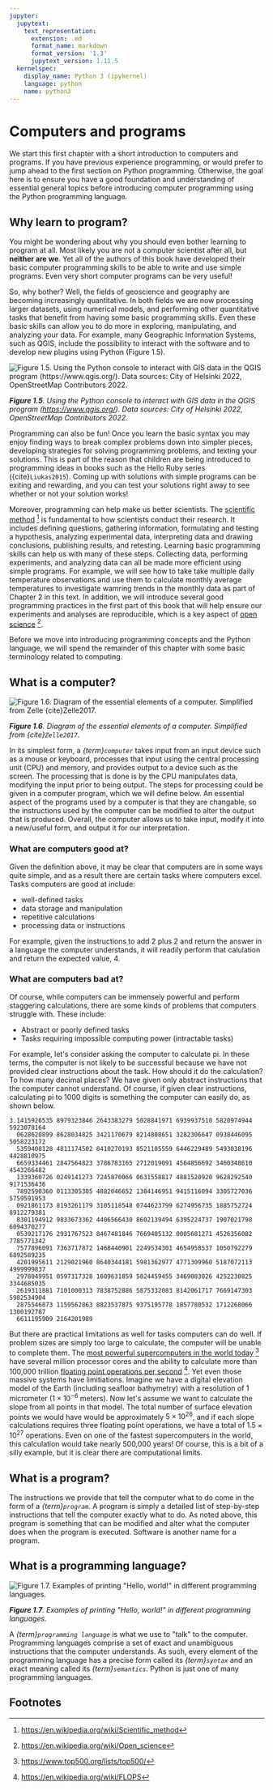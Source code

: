 ```yaml
---
jupyter:
  jupytext:
    text_representation:
      extension: .md
      format_name: markdown
      format_version: '1.3'
      jupytext_version: 1.11.5
  kernelspec:
    display_name: Python 3 (ipykernel)
    language: python
    name: python3
---
```


# Computers and programs

We start this first chapter with a short introduction to computers and programs. If you have previous experience programming, or would prefer to jump ahead to the first section on Python programming. Otherwise, the goal here is to ensure you have a good foundation and understanding of essential general topics before introducing computer programming using the Python programming language.


## Why learn to program?

You might be wondering about why you should even bother learning to program at all. Most likely you are not a computer scientist after all, but **neither are we**. Yet all of the authors of this book have developed their basic computer programming skills to be able to write and use simple programs. Even very short computer programs can be very useful!

So, why bother? Well, the fields of geoscience and geography are becoming increasingly quantitative. In both fields we are now processing larger datasets, using numerical models, and performing other quantitative tasks that benefit from having some basic programming skills. Even these basic skills can allow you to do more in exploring, manipulating, and analyzing your data. For example, many Geographic Information Systems, such as QGIS, include the possibility to interact with the software and to develop new plugins using Python (Figure 1.5).

![_**Figure 1.5**. Using the Python console to interact with GIS data in the QGIS program (<https://www.qgis.org/>). Data sources: City of Helsinki 2022, OpenStreetMap Contributors 2022._](../img/QGIS-Python.png)

_**Figure 1.5**. Using the Python console to interact with GIS data in the QGIS program (<https://www.qgis.org/>). Data sources: City of Helsinki 2022, OpenStreetMap Contributors 2022._

Programming can also be fun! Once you learn the basic syntax you may enjoy finding ways to break complex problems down into simpler pieces, developing strategies for solving programming problems, and texting your solutions. This is part of the reason that children are being introduced to programming ideas in books such as the Hello Ruby series ({cite}`Liukas2015`). Coming up with solutions with simple programs can be exiting and rewarding, and you can test your solutions right away to see whether or not your solution works!

Moreover, programming can help make us better scientists. The [scientific method](https://en.wikipedia.org/wiki/Scientific_method) [^sci_method] is fundamental to how scientists conduct their research. It includes defining questions, gathering information, formulating and testing a hypothesis, analyzing experimental data, interpreting data and drawing conclusions, publishing results, and retesting. Learning basic programming skills can help us with many of these steps. Collecting data, performing experiments, and analyzing data can all be made more efficient using simple programs. For example, we will see how to take take multiple daily temperature observations and use them to calculate monthly average temperatures to investigate wamring trends in the monthly data as part of Chapter 2 in this text. In addition, we will introduce several good programming practices in the first part of this book that will help ensure our experiments and analyses are reproducible, which is a key aspect of [open science](https://en.wikipedia.org/wiki/Open_science) [^open_sci].

Before we move into introducing programming concepts and the Python language, we will spend the remainder of this chapter with some basic terminology related to computing.


## What is a computer?

![_**Figure 1.6**. Diagram of the essential elements of a computer. Simplified from Zelle {cite}`Zelle2017`._](../img/computer-diagram.png)

_**Figure 1.6**. Diagram of the essential elements of a computer. Simplified from {cite}`Zelle2017`._

In its simplest form, a *{term}`computer`* takes input from an input device such as a mouse or keyboard, processes that input using the central processing unit (CPU) and memory, and provides output to a device such as the screen. The processing that is done is by the CPU manipulates data, modifying the input prior to being output. The steps for processing could be given in a computer program, which we will define below. An essential aspect of the programs used by a computer is that they are changable, so the instructions used by the computer can be modified to alter the output that is produced. Overall, the computer allows us to take input, modify it into a new/useful form, and output it for our interpretation.


### What are computers good at?

Given the definition above, it may be clear that computers are in some ways quite simple, and as a result there are certain tasks where computers excel. Tasks computers are good at include:

- well-defined tasks
- data storage and manipulation
- repetitive calculations
- processing data or instructions

For example, given the instructions to add 2 plus 2 and return the answer in a language the computer understands, it will readily perform that calulation and return the expected value, 4.


### What are computers bad at?

Of course, while computers can be immensely powerful and perform staggering calculations, there are some kinds of problems that computers struggle with. These include:

- Abstract or poorly defined tasks
- Tasks requiring impossible computing power (intractable tasks)

For example, let's consider asking the computer to calculate pi. In these terms, the computer is not likely to be successful because we have not provided clear instructions about the task. How should it do the calculation? To how many decimal places? We have given only abstract instructions that the computer cannot understand. Of course, if given clear instructions, calculating pi to 1000 digits is something the computer can easily do, as shown below.

```
3.1415926535 8979323846 2643383279 5028841971 6939937510 5820974944 5923078164
  0628620899 8628034825 3421170679 8214808651 3282306647 0938446095 5058223172
  5359408128 4811174502 8410270193 8521105559 6446229489 5493038196 4428810975
  6659334461 2847564823 3786783165 2712019091 4564856692 3460348610 4543266482
  1339360726 0249141273 7245870066 0631558817 4881520920 9628292540 9171536436
  7892590360 0113305305 4882046652 1384146951 9415116094 3305727036 5759591953
  0921861173 8193261179 3105118548 0744623799 6274956735 1885752724 8912279381
  8301194912 9833673362 4406566430 8602139494 6395224737 1907021798 6094370277
  0539217176 2931767523 8467481846 7669405132 0005681271 4526356082 7785771342
  7577896091 7363717872 1468440901 2249534301 4654958537 1050792279 6892589235
  4201995611 2129021960 8640344181 5981362977 4771309960 5187072113 4999999837
  2978049951 0597317328 1609631859 5024459455 3469083026 4252230825 3344685035
  2619311881 7101000313 7838752886 5875332083 8142061717 7669147303 5982534904
  2875546873 1159562863 8823537875 9375195778 1857780532 1712268066 1300192787
  6611195909 2164201989
```

But there are practical limitations as well for tasks computers can do well. If problem sizes are simply too large to calculate, the computer will be unable to complete them. The [most powerful supercomputers in the world today](https://www.top500.org/lists/top500/) [^top500] have several million processor cores and the ability to calculate more than 100,000 trillion [floating point operations per second](https://en.wikipedia.org/wiki/FLOPS) [^flops]. Yet even those massive systems have limitiations. Imagine we have a digital elevation model of the Earth (including seafloor bathymetry) with a resolution of 1 micrometer ($1 \times 10^{-6}$ meters). Now let's assume we want to calculate the slope from all points in that model. The total number of surface elevation points we would have would be approximately $5 \times 10^{26}$, and if each slope calculations requires three floating point operations, we have a total of $1.5 \times 10^{27}$ operations. Even on one of the fastest supercomputers in the world, this calculation would take nearly 500,000 years! Of course, this is a bit of a silly example, but it is clear there are computational limits.


## What is a program?

The instructions we provide that tell the computer what to do come in the form of a *{term}`program`*.
A program is simply a detailed list of step-by-step instructions that tell the computer exactly what to do.
As noted above, this program is something that can be modified and alter what the computer does when the program is executed.
Software is another name for a program.


## What is a programming language?

![_**Figure 1.7**. Examples of printing "Hello, world!" in different programming languages._](../img/programming-languages.png)

_**Figure 1.7**. Examples of printing "Hello, world!" in different programming languages._

A *{term}`programming language`* is what we use to "talk" to the computer.
Programming languages comprise a set of exact and unambiguous instructions that the computer understands.
As such, every element of the programming language has a precise form called its *{term}`syntax`* and an exact meaning called its *{term}`semantics`*.
Python is just one of many programming languages.


## Footnotes

[^flops]: <https://en.wikipedia.org/wiki/FLOPS>
[^open_sci]: <https://en.wikipedia.org/wiki/Open_science>
[^sci_method]: <https://en.wikipedia.org/wiki/Scientific_method>
[^top500]: <https://www.top500.org/lists/top500/>

